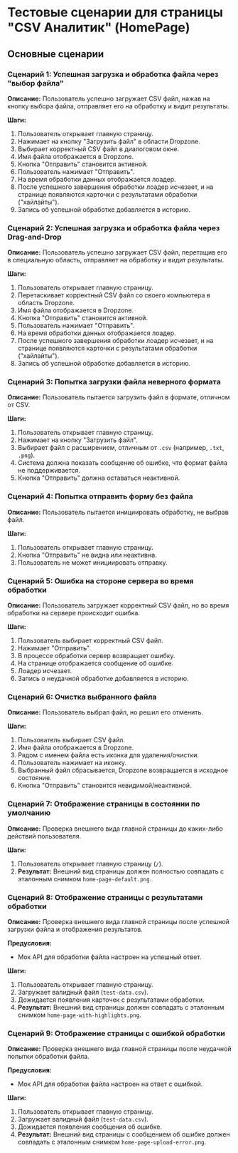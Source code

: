 # Тестовые сценарии для страницы "CSV Аналитик" (HomePage)

## Основные сценарии

### Сценарий 1: Успешная загрузка и обработка файла через "выбор файла"

**Описание:** Пользователь успешно загружает CSV файл, нажав на кнопку выбора файла, отправляет его на обработку и видит результаты.

**Шаги:**

1.  Пользователь открывает главную страницу.
2.  Нажимает на кнопку "Загрузить файл" в области Dropzone.
3.  Выбирает корректный CSV файл в диалоговом окне.
4.  Имя файла отображается в Dropzone.
5.  Кнопка "Отправить" становится активной.
6.  Пользователь нажимает "Отправить".
7.  На время обработки данных отображается лоадер.
8.  После успешного завершения обработки лоадер исчезает, и на странице появляются карточки с результатами обработки ("хайлайты").
9.  Запись об успешной обработке добавляется в историю.

### Сценарий 2: Успешная загрузка и обработка файла через Drag-and-Drop

**Описание:** Пользователь успешно загружает CSV файл, перетащив его в специальную область, отправляет на обработку и видит результаты.

**Шаги:**

1.  Пользователь открывает главную страницу.
2.  Перетаскивает корректный CSV файл со своего компьютера в область Dropzone.
3.  Имя файла отображается в Dropzone.
4.  Кнопка "Отправить" становится активной.
5.  Пользователь нажимает "Отправить".
6.  На время обработки данных отображается лоадер.
7.  После успешного завершения обработки лоадер исчезает, и на странице появляются карточки с результатами обработки ("хайлайты").
8.  Запись об успешной обработке добавляется в историю.

### Сценарий 3: Попытка загрузки файла неверного формата

**Описание:** Пользователь пытается загрузить файл в формате, отличном от CSV.

**Шаги:**

1.  Пользователь открывает главную страницу.
2.  Нажимает на кнопку "Загрузить файл".
3.  Выбирает файл с расширением, отличным от `.csv` (например, `.txt`, `.png`).
4.  Система должна показать сообщение об ошибке, что формат файла не поддерживается.
5.  Кнопка "Отправить" должна оставаться неактивной.

### Сценарий 4: Попытка отправить форму без файла

**Описание:** Пользователь пытается инициировать обработку, не выбрав файл.

**Шаги:**

1.  Пользователь открывает главную страницу.
2.  Кнопка "Отправить" не видна или неактивна.
3.  Пользователь не может инициировать отправку.

### Сценарий 5: Ошибка на стороне сервера во время обработки

**Описание:** Пользователь загружает корректный CSV файл, но во время обработки на сервере происходит ошибка.

**Шаги:**

1.  Пользователь выбирает корректный CSV файл.
2.  Нажимает "Отправить".
3.  В процессе обработки сервер возвращает ошибку.
4.  На странице отображается сообщение об ошибке.
5.  Лоадер исчезает.
6.  Запись о неудачной обработке добавляется в историю.

### Сценарий 6: Очистка выбранного файла

**Описание:** Пользователь выбрал файл, но решил его отменить.

**Шаги:**

1.  Пользователь выбирает CSV файл.
2.  Имя файла отображается в Dropzone.
3.  Рядом с именем файла есть иконка для удаления/очистки.
4.  Пользователь нажимает на иконку.
5.  Выбранный файл сбрасывается, Dropzone возвращается в исходное состояние.
6.  Кнопка "Отправить" становится невидимой/неактивной.

### Сценарий 7: Отображение страницы в состоянии по умолчанию

**Описание:** Проверка внешнего вида главной страницы до каких-либо действий пользователя.

**Шаги:**
1. Пользователь открывает главную страницу (`/`).
2. **Результат:** Внешний вид страницы должен полностью совпадать с эталонным снимком `home-page-default.png`.

### Сценарий 8: Отображение страницы с результатами обработки

**Описание:** Проверка внешнего вида главной страницы после успешной загрузки файла и отображения результатов.

**Предусловия:**
- Мок API для обработки файла настроен на успешный ответ.

**Шаги:**
1. Пользователь открывает главную страницу.
2. Загружает валидный файл (`test-data.csv`).
3. Дожидается появления карточек с результатами обработки.
4. **Результат:** Внешний вид страницы должен совпадать с эталонным снимком `home-page-with-highlights.png`.

### Сценарий 9: Отображение страницы с ошибкой обработки

**Описание:** Проверка внешнего вида главной страницы после неудачной попытки обработки файла.

**Предусловия:**
- Мок API для обработки файла настроен на ответ с ошибкой.

**Шаги:**
1. Пользователь открывает главную страницу.
2. Загружает валидный файл (`test-data.csv`).
3. Дожидается появления сообщения об ошибке.
4. **Результат:** Внешний вид страницы с сообщением об ошибке должен совпадать с эталонным снимком `home-page-upload-error.png`.
